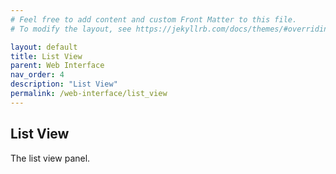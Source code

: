 ```yaml
---
# Feel free to add content and custom Front Matter to this file.
# To modify the layout, see https://jekyllrb.com/docs/themes/#overriding-theme-defaults

layout: default
title: List View
parent: Web Interface
nav_order: 4
description: "List View"
permalink: /web-interface/list_view
---
```


## List View

The list view panel.
